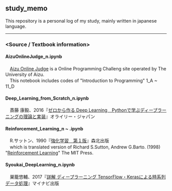 ## study_memo
  
This repository is a personal log of my study, mainly written in japanese language.  
  
---  
  
### <Source / Textbook information>  
#### AizuOnlineJudge_n.ipynb  
　[Aizu Online Judge](http://judge.u-aizu.ac.jp/onlinejudge/) is a Online Programming Challeng site operated by The University of Aizu.  
　This notebook includes codes of "Introduction to Programming" 1_A ~ 11_D  
  
#### Deep_Learning_from_Scratch_n.ipynb  
　斎藤 康毅、2016『[ゼロから作る Deep Learning　Pythonで学ぶディープラーニングの理論と実装](https://www.oreilly.co.jp/books/9784873117584/)』オライリー・ジャパン  
  
#### Reinforcement_Learning_n ~ .ipynb  
　R.サットン、1990『[強化学習　第１版](http://www.morikita.co.jp/books/book/1990)』森北出版  
　which is translated version of  Richard S.Sutton, Andrew G.Barto. (1998) "[Reinforcement Learning](https://mitpress.mit.edu/books/reinforcement-learning)" The MIT Press.  
  
#### Syoukai_DeepLearning_n.ipynb  
　巣籠悠輔、2017『[詳解 ディープラーニング TensorFlow・Kerasによる時系列データ処理](https://book.mynavi.jp/supportsite/detail/9784839962517.html)』マイナビ出版  
 

